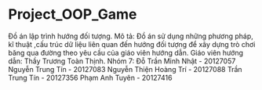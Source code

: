 # Project_OOP_Game
Đồ án lập trình hướng đối tượng. 
Mô tả: Đồ án sử dụng những phương pháp, kĩ thuật ,cấu trúc dữ liệu liên quan đến hướng đối tượng để xây dựng trò chơi băng qua đường theo yêu cầu của giáo viên hướng dẫn.
Giáo viên hướng dẫn: Thầy Trương Toàn Thịnh. 
Nhóm 7:
Đỗ Trần Minh Nhật - 20127057
Nguyễn Trung Tín - 20127083
Nguyễn Thiện Hoàng Trí - 20127088
Trần Trung Tín - 20127356
Phạm Anh Tuyên - 20127416
